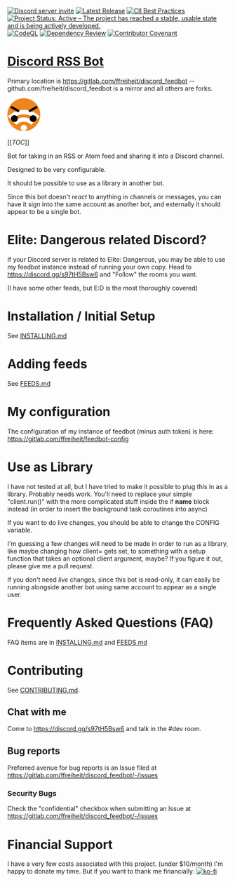 [![Discord server invite](https://discord.com/api/guilds/910747606722965555/embed.png)](https://discord.gg/s97tH5Bsw6)
[![Latest Release](https://gitlab.com/ffreiheit/discord_feedbot/-/badges/release.svg)](https://gitlab.com/ffreiheit/discord_feedbot/-/releases)
[![CII Best Practices](https://bestpractices.coreinfrastructure.org/projects/6176/badge)](https://bestpractices.coreinfrastructure.org/projects/6176)
[![Project Status: Active – The project has reached a stable, usable state and is being actively developed.](https://www.repostatus.org/badges/latest/active.svg)](https://www.repostatus.org/#active)
[![CodeQL](https://github.com/freiheit/discord_feedbot/actions/workflows/codeql-analysis.yml/badge.svg)](https://github.com/freiheit/discord_feedbot/actions/workflows/codeql-analysis.yml)
[![Dependency Review](https://github.com/freiheit/discord_feedbot/actions/workflows/dependency-review.yml/badge.svg)](https://github.com/freiheit/discord_feedbot/actions/workflows/dependency-review.yml)
[![Contributor Covenant](https://img.shields.io/badge/Contributor%20Covenant-2.1-4baaaa.svg)](code_of_conduct.md)

# [Discord RSS Bot](https://gitlab.com/ffreiheit/discord_feedbot)

Primary location is https://gitlab.com/ffreiheit/discord_feedbot -- 
github.com/freiheit/discord_feedbot is a mirror and all others are forks.

![Feed Bot](avatars/avatar-angry-small.png)

[[_TOC_]]

Bot for taking in an RSS or Atom feed and sharing it into a Discord channel.

Designed to be very configurable.

It should be possible to use as a library in another bot.

Since this bot doesn't *react* to anything in channels or messages, you can
have it sign into the same account as another bot, and externally it should 
appear to be a single bot.


# Elite: Dangerous related Discord?

If your Discord server is related to Elite: Dangerous, you may be able to use
my feedbot instance instead of running your own copy.
Head to https://discord.gg/s97tH5Bsw6 and "Follow" the rooms you want.

(I have some other feeds, but E:D is the most thoroughly covered)


# Installation / Initial Setup

See [INSTALLING.md](INSTALLING.md)


# Adding feeds

See [FEEDS.md](INSTALLING.md)


# My configuration
The configuration of my instance of feedbot (minus auth token) is here: https://gitlab.com/ffreiheit/feedbot-config

# Use as Library
I have not tested at all, but I have tried to make it possible to plug this
in as a library. Probably needs work. You'll need to replace your simple
"client.run()" with the more complicated stuff inside the if __name__ block
instead (in order to insert the background task coroutines into async)

If you want to do live changes, you should be able to change the CONFIG variable.

I'm guessing a few changes will need to be made in order to run as a
library, like maybe changing how client= gets set, to something with a
setup function that takes an optional client argument, maybe? If you figure
it out, please give me a pull request.

If you don't need _live_ changes, since this bot is read-only, it can easily
be running alongside another bot using same account to appear as a single
user.


# Frequently Asked Questions (FAQ)
FAQ items are in 
[INSTALLING.md](INSTALLING.md) and 
[FEEDS.md](FEEDS.md)

# Contributing

See [CONTRIBUTING.md](CONTRIBUTING.md).

## Chat with me
Come to https://discord.gg/s97tH5Bsw6 and talk in the #dev room.

## Bug reports
Preferred avenue for bug reports is an Issue filed at https://gitlab.com/ffreiheit/discord_feedbot/-/issues

### Security Bugs
Check the "confidential" checkbox when submitting an Issue at https://gitlab.com/ffreiheit/discord_feedbot/-/issues

# Financial Support
I have a very few costs associated with this project. (under $10/month)
I'm happy to donate my time.
But if you want to thank me financially:
[![ko-fi](https://www.ko-fi.com/img/githubbutton_sm.svg)](https://ko-fi.com/V7V21T7Y9)

